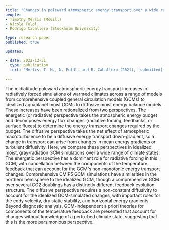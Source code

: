 ```yaml
---
title: "Changes in poleward atmospheric energy transport over a wide range of climates: Energetic and diffusive perspectives and a priori theories"
people:
- Timothy Merlis (McGill)
- Nicole Feldl
- Rodrigo Caballero (Stockholm University)

type: research paper
published: true

updates:

- date: 2022-12-31
  type: publication
  text: "Merlis, T. M., N. Feldl, and R. Caballero (2021), [submitted](https://eartharxiv.org/repository/view/2665/)." 

---
```


The midlatitude poleward atmospheric energy transport increases in radiatively forced simulations of warmed climates across a range of models from comprehensive coupled general circulation models (GCMs) to idealized aquaplanet moist GCMs to diffusive moist energy balance models. These increases have been rationalized from two perspectives. The energetic (or radiative) perspective takes the atmospheric energy budget and decomposes energy flux changes (radiative forcing, feedbacks, or surface fluxes) to determine the energy transport changes required by the budget. The diffusive perspective takes the net effect of atmospheric macroturbulence to be a diffusive energy transport down-gradient, so a change in transport can arise from changes in mean energy gradients or turbulent diffusivity. Here, we compare these perspectives in idealized moist, gray-radiation GCM simulations over a wide range of  climate states. The energetic perspective has a dominant role for radiative forcing in this GCM, with cancellation between the components of the temperature feedback that can account for the GCM's non-monotonic energy transport changes. Comprehensive CMIP5 GCM simulations have similarities in the northern hemisphere to the idealized GCM, though a comprehensive GCM over several CO2 doublings has a distinctly different feedback evolution structure. The diffusive perspective requires a non-constant diffusivity to account for the idealized GCM-simulated changes, with important roles for the eddy velocity, dry static stability, and horizontal energy gradients. Beyond diagnostic analysis, GCM-independent a priori theories for components of the temperature feedback are presented that account for changes without knowledge of a perturbed climate state, suggesting that this is the more parsimonious perspective.


